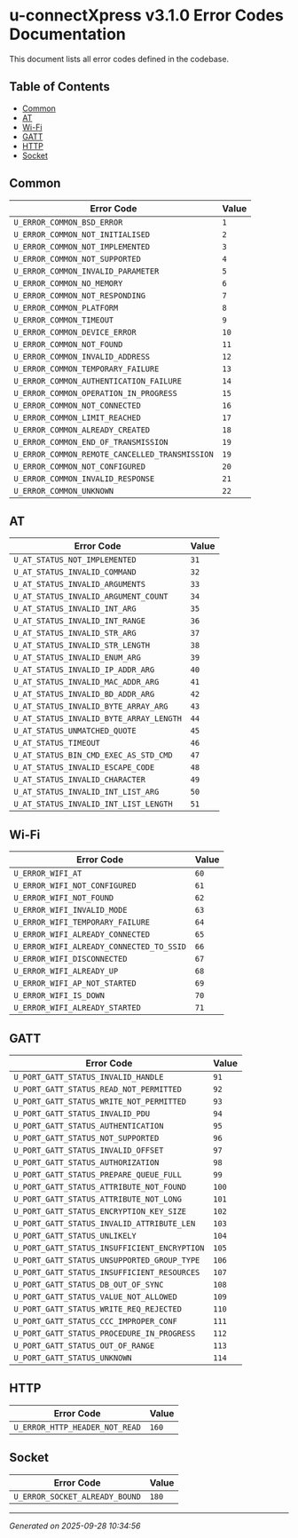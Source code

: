 # u-connectXpress v3.1.0 Error Codes Documentation

This document lists all error codes defined in the codebase.

## Table of Contents

- [Common](#common)
- [AT](#at)
- [Wi-Fi](#wi-fi)
- [GATT](#gatt)
- [HTTP](#http)
- [Socket](#socket)

## Common

| Error Code | Value |
|------------|-------|
| `U_ERROR_COMMON_BSD_ERROR` | `1` |
| `U_ERROR_COMMON_NOT_INITIALISED` | `2` |
| `U_ERROR_COMMON_NOT_IMPLEMENTED` | `3` |
| `U_ERROR_COMMON_NOT_SUPPORTED` | `4` |
| `U_ERROR_COMMON_INVALID_PARAMETER` | `5` |
| `U_ERROR_COMMON_NO_MEMORY` | `6` |
| `U_ERROR_COMMON_NOT_RESPONDING` | `7` |
| `U_ERROR_COMMON_PLATFORM` | `8` |
| `U_ERROR_COMMON_TIMEOUT` | `9` |
| `U_ERROR_COMMON_DEVICE_ERROR` | `10` |
| `U_ERROR_COMMON_NOT_FOUND` | `11` |
| `U_ERROR_COMMON_INVALID_ADDRESS` | `12` |
| `U_ERROR_COMMON_TEMPORARY_FAILURE` | `13` |
| `U_ERROR_COMMON_AUTHENTICATION_FAILURE` | `14` |
| `U_ERROR_COMMON_OPERATION_IN_PROGRESS` | `15` |
| `U_ERROR_COMMON_NOT_CONNECTED` | `16` |
| `U_ERROR_COMMON_LIMIT_REACHED` | `17` |
| `U_ERROR_COMMON_ALREADY_CREATED` | `18` |
| `U_ERROR_COMMON_END_OF_TRANSMISSION` | `19` |
| `U_ERROR_COMMON_REMOTE_CANCELLED_TRANSMISSION` | `19` |
| `U_ERROR_COMMON_NOT_CONFIGURED` | `20` |
| `U_ERROR_COMMON_INVALID_RESPONSE` | `21` |
| `U_ERROR_COMMON_UNKNOWN` | `22` |

## AT

| Error Code | Value |
|------------|-------|
| `U_AT_STATUS_NOT_IMPLEMENTED` | `31` |
| `U_AT_STATUS_INVALID_COMMAND` | `32` |
| `U_AT_STATUS_INVALID_ARGUMENTS` | `33` |
| `U_AT_STATUS_INVALID_ARGUMENT_COUNT` | `34` |
| `U_AT_STATUS_INVALID_INT_ARG` | `35` |
| `U_AT_STATUS_INVALID_INT_RANGE` | `36` |
| `U_AT_STATUS_INVALID_STR_ARG` | `37` |
| `U_AT_STATUS_INVALID_STR_LENGTH` | `38` |
| `U_AT_STATUS_INVALID_ENUM_ARG` | `39` |
| `U_AT_STATUS_INVALID_IP_ADDR_ARG` | `40` |
| `U_AT_STATUS_INVALID_MAC_ADDR_ARG` | `41` |
| `U_AT_STATUS_INVALID_BD_ADDR_ARG` | `42` |
| `U_AT_STATUS_INVALID_BYTE_ARRAY_ARG` | `43` |
| `U_AT_STATUS_INVALID_BYTE_ARRAY_LENGTH` | `44` |
| `U_AT_STATUS_UNMATCHED_QUOTE` | `45` |
| `U_AT_STATUS_TIMEOUT` | `46` |
| `U_AT_STATUS_BIN_CMD_EXEC_AS_STD_CMD` | `47` |
| `U_AT_STATUS_INVALID_ESCAPE_CODE` | `48` |
| `U_AT_STATUS_INVALID_CHARACTER` | `49` |
| `U_AT_STATUS_INVALID_INT_LIST_ARG` | `50` |
| `U_AT_STATUS_INVALID_INT_LIST_LENGTH` | `51` |

## Wi-Fi

| Error Code | Value |
|------------|-------|
| `U_ERROR_WIFI_AT` | `60` |
| `U_ERROR_WIFI_NOT_CONFIGURED` | `61` |
| `U_ERROR_WIFI_NOT_FOUND` | `62` |
| `U_ERROR_WIFI_INVALID_MODE` | `63` |
| `U_ERROR_WIFI_TEMPORARY_FAILURE` | `64` |
| `U_ERROR_WIFI_ALREADY_CONNECTED` | `65` |
| `U_ERROR_WIFI_ALREADY_CONNECTED_TO_SSID` | `66` |
| `U_ERROR_WIFI_DISCONNECTED` | `67` |
| `U_ERROR_WIFI_ALREADY_UP` | `68` |
| `U_ERROR_WIFI_AP_NOT_STARTED` | `69` |
| `U_ERROR_WIFI_IS_DOWN` | `70` |
| `U_ERROR_WIFI_ALREADY_STARTED` | `71` |

## GATT

| Error Code | Value |
|------------|-------|
| `U_PORT_GATT_STATUS_INVALID_HANDLE` | `91` |
| `U_PORT_GATT_STATUS_READ_NOT_PERMITTED` | `92` |
| `U_PORT_GATT_STATUS_WRITE_NOT_PERMITTED` | `93` |
| `U_PORT_GATT_STATUS_INVALID_PDU` | `94` |
| `U_PORT_GATT_STATUS_AUTHENTICATION` | `95` |
| `U_PORT_GATT_STATUS_NOT_SUPPORTED` | `96` |
| `U_PORT_GATT_STATUS_INVALID_OFFSET` | `97` |
| `U_PORT_GATT_STATUS_AUTHORIZATION` | `98` |
| `U_PORT_GATT_STATUS_PREPARE_QUEUE_FULL` | `99` |
| `U_PORT_GATT_STATUS_ATTRIBUTE_NOT_FOUND` | `100` |
| `U_PORT_GATT_STATUS_ATTRIBUTE_NOT_LONG` | `101` |
| `U_PORT_GATT_STATUS_ENCRYPTION_KEY_SIZE` | `102` |
| `U_PORT_GATT_STATUS_INVALID_ATTRIBUTE_LEN` | `103` |
| `U_PORT_GATT_STATUS_UNLIKELY` | `104` |
| `U_PORT_GATT_STATUS_INSUFFICIENT_ENCRYPTION` | `105` |
| `U_PORT_GATT_STATUS_UNSUPPORTED_GROUP_TYPE` | `106` |
| `U_PORT_GATT_STATUS_INSUFFICIENT_RESOURCES` | `107` |
| `U_PORT_GATT_STATUS_DB_OUT_OF_SYNC` | `108` |
| `U_PORT_GATT_STATUS_VALUE_NOT_ALLOWED` | `109` |
| `U_PORT_GATT_STATUS_WRITE_REQ_REJECTED` | `110` |
| `U_PORT_GATT_STATUS_CCC_IMPROPER_CONF` | `111` |
| `U_PORT_GATT_STATUS_PROCEDURE_IN_PROGRESS` | `112` |
| `U_PORT_GATT_STATUS_OUT_OF_RANGE` | `113` |
| `U_PORT_GATT_STATUS_UNKNOWN` | `114` |

## HTTP

| Error Code | Value |
|------------|-------|
| `U_ERROR_HTTP_HEADER_NOT_READ` | `160` |

## Socket

| Error Code | Value |
|------------|-------|
| `U_ERROR_SOCKET_ALREADY_BOUND` | `180` |

---

*Generated on 2025-09-28 10:34:56*